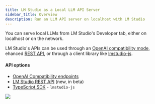 ```yaml
---
title: LM Studio as a Local LLM API Server
sidebar_title: Overview
description: Run an LLM API server on localhost with LM Studio
---
```


You can serve local LLMs from LM Studio's Developer tab, either on localhost or on the network.

LM Studio's APIs can be used through an [OpenAI compatibility mode](/docs/api/rest-api/openai-api), ehanced [REST API](/docs/api/rest-api/endpoints/endpoints), or through a client library like [lmstudio-js](/docs/api/sdk).

#### API options

- [OpenAI Compatibility endpoints](/docs/api/openai-api)
- [LM Studio REST API](/docs/api/rest-api/endpoints) (new, in beta)
- [TypeScript SDK](/docs/api/sdk) - `lmstudio-js`

<img src="/assets/docs/server.png" style="" data-caption="Load and server LLMs from LM Studio" />
